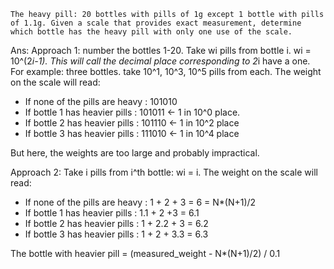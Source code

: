 ```
The heavy pill: 20 bottles with pills of 1g except 1 bottle with pills of 1.1g. Given a scale that provides exact measurement, determine which bottle has the heavy pill with only one use of the scale.
```
Ans: 
Approach 1: number the bottles 1-20. Take wi pills from bottle i. wi = 10^(2*i-1). This will call the decimal place corresponding to 2*i have a one. 
For example: three bottles.
take 10^1, 10^3, 10^5 pills from each. 
The weight on the scale will read:
* If none of the pills are heavy  : 101010
* If bottle 1 has heavier pills   : 101011 <- 1 in 10^0 place.
* If bottle 2 has heavier pills   : 101110 <- 1 in 10^2 place
* If bottle 3 has heavier pills   : 111010 <- 1 in 10^4 place

But here, the weights are too large and probably impractical.

Approach 2: Take i pills from i^th bottle: wi = i.
The weight on the scale will read:
* If none of the pills are heavy    : 1 + 2 + 3 = 6 = N*(N+1)/2
* If bottle 1 has heavier pills     : 1.1 + 2 +3 = 6.1
* If bottle 2 has heavier pills     : 1 + 2.2 + 3 = 6.2
* If bottle 3 has heavier pills     : 1 + 2 + 3.3 = 6.3

The bottle with heavier pill = (measured_weight - N*(N+1)/2) / 0.1